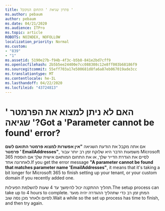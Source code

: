 ```yaml
---
title: פתרון שגיאת ' התחום המקובל '
ms.author: pebaum
author: pebaum
ms.date: 04/21/2020
ms.audience: ITPro
ms.topic: article
ROBOTS: NOINDEX, NOFOLLOW
localization_priority: Normal
ms.custom:
- "839"
- "1"
ms.assetid: 5190e27b-f94b-4f3c-b5b8-841e2bd7cff9
ms.openlocfilehash: 2b5b5ee24400e7cc088308c12e8ff003b68186f9
ms.sourcegitcommit: 55eff703a17e500681d8fa6a87eb067019ade3cc
ms.translationtype: MT
ms.contentlocale: he-IL
ms.lasthandoff: 04/22/2020
ms.locfileid: "43724813"
---
```

# <a name="got-a-parameter-cannot-be-found-error"></a><span data-ttu-id="cbe95-102">האם לא ניתן למצוא את הפרמטר ' שגיאה '?</span><span class="sxs-lookup"><span data-stu-id="cbe95-102">Got a 'Parameter cannot be found' error?</span></span>

<span data-ttu-id="cbe95-103">אם אתה מקבל את הודעת השגיאה **"אין אפשרות למצוא פרמטר התואם לשם פרמטר ' EmailAddresses"**, משמעות הדבר היא שלוקח זמן רב יותר עבור Microsoft 365 לסיים את הגדרת הדייר שלך, או את התחום המותאם אישית שלך אם הוספת לאחרונה אחד.</span><span class="sxs-lookup"><span data-stu-id="cbe95-103">If you get the error message **"A parameter cannot be found that matches parameter name 'EmailAddresses"**, it means that it's taking a bit longer for Microsoft 365 to finish setting up your tenant, or your custom domain if you recently added one.</span></span>
  
<span data-ttu-id="cbe95-104">תהליך ההתקנה יכול להימשך עד 4 שעות להשלמת הפעילות.</span><span class="sxs-lookup"><span data-stu-id="cbe95-104">The setup process can take up to 4 hours to complete.</span></span> <span data-ttu-id="cbe95-105">המתן זמן רב כדי שתהליך ההגדרה יהיה מועד לסיום ולאחר מכן נסה שוב.</span><span class="sxs-lookup"><span data-stu-id="cbe95-105">Wait a while so the set up process has time to finish, and then try again.</span></span>
  